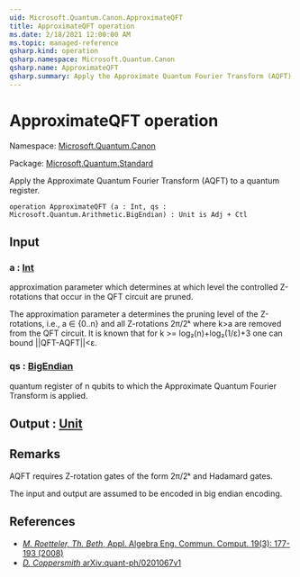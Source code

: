 ```yaml
---
uid: Microsoft.Quantum.Canon.ApproximateQFT
title: ApproximateQFT operation
ms.date: 2/18/2021 12:00:00 AM
ms.topic: managed-reference
qsharp.kind: operation
qsharp.namespace: Microsoft.Quantum.Canon
qsharp.name: ApproximateQFT
qsharp.summary: Apply the Approximate Quantum Fourier Transform (AQFT) to a quantum register.
---
```


# ApproximateQFT operation

Namespace: [Microsoft.Quantum.Canon](xref:Microsoft.Quantum.Canon)

Package: [Microsoft.Quantum.Standard](https://nuget.org/packages/Microsoft.Quantum.Standard)


Apply the Approximate Quantum Fourier Transform (AQFT) to a quantum register.

```qsharp
operation ApproximateQFT (a : Int, qs : Microsoft.Quantum.Arithmetic.BigEndian) : Unit is Adj + Ctl
```


## Input

### a : [Int](xref:microsoft.quantum.lang-ref.int)

approximation parameter which determines at which level the controlled Z-rotations thatoccur in the QFT circuit are pruned.The approximation parameter a determines the pruning level of the Z-rotations, i.e.,a ∈ {0..n} and all Z-rotations 2π/2ᵏ where k>a areremoved from the QFT circuit. It is known that for k >= log₂(n)+log₂(1/ε)+3one can bound ||QFT-AQFT||<ε.


### qs : [BigEndian](xref:Microsoft.Quantum.Arithmetic.BigEndian)

quantum register of n qubits to which the Approximate Quantum Fourier Transform is applied.



## Output : [Unit](xref:microsoft.quantum.lang-ref.unit)



## Remarks

AQFT requires Z-rotation gates of the form 2π/2ᵏ and Hadamard gates.The input and output are assumed to be encoded in big endian encoding.

## References

- [ *M. Roetteler, Th. Beth*,  Appl. Algebra Eng. Commun. Comput.  19(3): 177-193 (2008) ](http://doi.org/10.1007/s00200-008-0072-2)- [ *D. Coppersmith* arXiv:quant-ph/0201067v1 ](https://arxiv.org/abs/quant-ph/0201067)